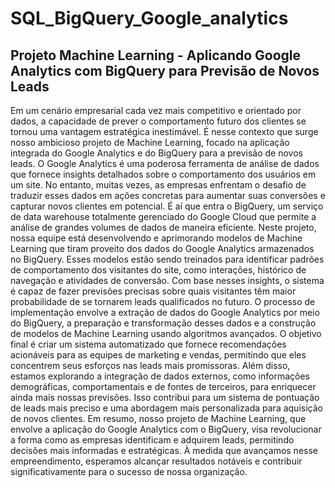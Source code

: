 # SQL_BigQuery_Google_analytics

## Projeto Machine Learning - Aplicando Google Analytics com BigQuery para Previsão de Novos Leads

Em um cenário empresarial cada vez mais competitivo e orientado por dados, a capacidade de prever o comportamento futuro dos clientes se tornou uma vantagem estratégica inestimável. É nesse contexto que surge nosso ambicioso projeto de Machine Learning, focado na aplicação integrada do Google Analytics e do BigQuery para a previsão de novos leads. O Google Analytics é uma poderosa ferramenta de análise de dados que fornece insights detalhados sobre o comportamento dos usuários em um site. No entanto, muitas vezes, as empresas enfrentam o desafio de traduzir esses dados em ações concretas para aumentar suas conversões e capturar novos clientes em potencial. É aí que entra o BigQuery, um serviço de data warehouse totalmente gerenciado do Google Cloud que permite a análise de grandes volumes de dados de maneira eficiente. Neste projeto, nossa equipe está desenvolvendo e aprimorando modelos de Machine Learning que tiram proveito dos dados do Google Analytics armazenados no BigQuery. Esses modelos estão sendo treinados para identificar padrões de comportamento dos visitantes do site, como interações, histórico de navegação e atividades de conversão. Com base nesses insights, o sistema é capaz de fazer previsões precisas sobre quais visitantes têm maior probabilidade de se tornarem leads qualificados no futuro. 
O processo de implementação envolve a extração de dados do Google Analytics por meio do BigQuery, a preparação e transformação desses dados e a construção de modelos de Machine Learning usando algoritmos avançados. O objetivo final é criar um sistema automatizado que fornece recomendações acionáveis para as equipes de marketing e vendas, permitindo que eles concentrem seus esforços nas leads mais promissoras. Além disso, estamos explorando a integração de dados externos, como informações demográficas, comportamentais e de fontes de terceiros, para enriquecer ainda mais nossas previsões. 
Isso contribui para um sistema de pontuação de leads mais preciso e uma abordagem mais personalizada para aquisição de novos clientes. 
Em resumo, nosso projeto de Machine Learning, que envolve a aplicação do Google Analytics com o BigQuery, visa revolucionar a forma como as empresas identificam e adquirem leads, permitindo decisões mais informadas e estratégicas. À medida que avançamos nesse empreendimento, esperamos alcançar resultados notáveis e contribuir significativamente para o sucesso de nossa organização.
